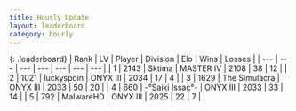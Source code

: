 ```yaml
---
title: Hourly Update
layout: leaderboard
category: hourly
---
```


{: .leaderboard}
| Rank | LV | Player | Division | Elo | Wins | Losses |
| --- | --- | --- | --- | --- | --- | --- |
| <span data-change="0">1</span> | 2143 | <span title="ID: 353063">Sktima</span> | MASTER IV | <span data-change="0">2108</span> | <span data-change="0">38</span> | <span data-change="0">12</span> |
| <span data-change="0">2</span> | 1021 | <span title="ID: 512212">luckyspoin</span> | ONYX III | <span data-change="0">2034</span> | <span data-change="0">17</span> | <span data-change="0">4</span> |
| <span data-change="1">3</span> | 1629 | <span title="ID: 366840">The Simulacra</span> | ONYX III | <span data-change="9">2033</span> | <span data-change="1">50</span> | <span data-change="0">20</span> |
| <span data-change="1">4</span> | 660 | <span title="ID: 597334">-°Saiki Issac°-</span> | ONYX III | <span data-change="11">2033</span> | <span data-change="4">33</span> | <span data-change="1">14</span> |
| <span data-change="-2">5</span> | 792 | <span title="ID: 261794">MalwareHD</span> | ONYX III | <span data-change="0">2025</span> | <span data-change="0">22</span> | <span data-change="0">7</span> |